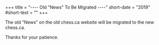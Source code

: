 +++
title = "---- Old \"News\" To Be Migrated ----"
short-date = "2019"
#short-text = ""
+++

The old "News" on the old chess.ca website will be migrated
to the new chess.ca.

Thanks for your patience.
